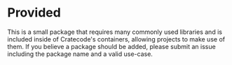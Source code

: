 # Provided
This is a small package that requires many commonly used libraries and is included inside of Cratecode's containers, allowing projects to make use of them. If you believe a package should be added, please submit an issue including the package name and a valid use-case.